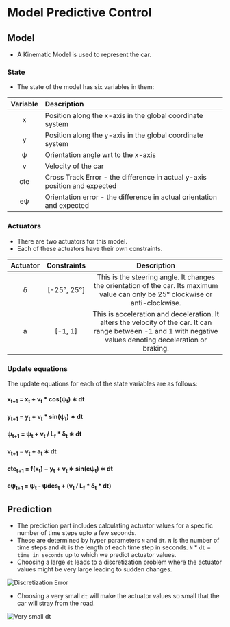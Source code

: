 # Model Predictive Control

## Model
- A Kinematic Model is used to represent the car.

### State
- The state of the model has six variables in them:

| Variable | Description                                                               |
|:--------:|:--------------------------------------------------------------------------|
|   x      | Position along the x-axis in the global coordinate system                 |
|   y      | Position along the y-axis in the global coordinate system                 |
|   ψ      | Orientation angle wrt to the x-axis                                       |
|   v      | Velocity of the car                                                       |
|   cte    | Cross Track Error - the difference in actual y-axis position and expected |
|   eψ     | Orientation error - the difference in actual orientation and expected     |

### Actuators
- There are two actuators for this model.
- Each of these actuators have their own constraints.

| Actuator | Constraints | Description                                                    |
|:--------:|:-----------:|:--------------------------------------------------------------:|
|   δ      | [-25°, 25°] | This is the steering angle. It changes the orientation of the car. Its maximum value can only be 25° clockwise or anti-clockwise.|
|   a      | [-1, 1]     | This is acceleration and deceleration. It alters the velocity of the car. It can range between -1 and 1 with negative values denoting deceleration or braking. |

### Update equations
The update equations for each of the state variables are as follows:

#### x<sub>t+1</sub> = x<sub>t</sub> + v<sub>t</sub> * cos(ψ<sub>t</sub>) ∗ dt
#### y<sub>t+1</sub> = y<sub>t</sub> + v<sub>t</sub> * sin(ψ<sub>t</sub>) ∗ dt
#### ψ<sub>t+1</sub> = ψ<sub>t</sub> + v<sub>t</sub> / L<sub>f</sub> * δ<sub>t</sub> ∗ dt
#### v<sub>t+1</sub> = v<sub>t</sub> + a<sub>t</sub> ∗ dt
#### cte<sub>t+1</sub> = f(x<sub>t</sub>) − y<sub>t</sub> + v<sub>t</sub> ∗ sin(eψ<sub>t</sub>) ∗ dt
#### eψ<sub>t+1</sub> = ψ<sub>t</sub> - ψdes<sub>t</sub> + (v<sub>t</sub> /  L<sub>f</sub>  *  δ<sub>t</sub> * dt)


## Prediction
- The prediction part includes calculating actuator values for a specific number of time steps upto a few seconds.
- These are determined by hyper parameters `N` and `dt`. `N` is the number of time steps and `dt` is the length of each time step in seconds. `N` * `dt` = `time in seconds` up to which we predict actuator values.
- Choosing a large `dt` leads to a discretization problem where the actuator values might be very large leading to sudden changes.

![Discretization Error](disc.gif)

- Choosing a very small `dt` will make the actuator values so small that the car will stray from the road.

![Very small dt](smalldt.gif)
